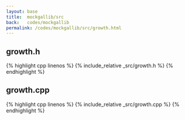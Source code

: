 ```yaml
---
layout: base
title:  mockgallib/src
back:   codes/mockgallib
permalink: /codes/mockgallib/src/growth.html
---
```


## growth.h
{% highlight cpp linenos %}
{% include_relative _src/growth.h %}
{% endhighlight %}

## growth.cpp
{% highlight cpp linenos %}
{% include_relative _src/growth.cpp %}
{% endhighlight %}

